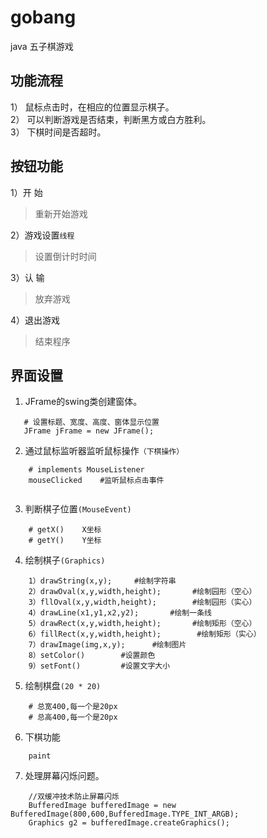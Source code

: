 # gobang
java 五子棋游戏 

## 功能流程
1） 鼠标点击时，在相应的位置显示棋子。<br/>
2） 可以判断游戏是否结束，判断黑方或白方胜利。<br/>
3） 下棋时间是否超时。<br/>
## 按钮功能
1）开    始
> 重新开始游戏

2）游戏设置`线程`
> 设置倒计时时间

3）认    输
> 放弃游戏

4）退出游戏
> 结束程序

## 界面设置
 1. JFrame的swing类创建窗体。
 ```
 	# 设置标题、宽度、高度、窗体显示位置
 	JFrame jFrame = new JFrame();

 ```
2. 通过鼠标监听器监听鼠标操作`（下棋操作）`
```$xslt
    # implements MouseListener
    mouseClicked    #监听鼠标点击事件
    
```
3. 判断棋子位置`(MouseEvent)`
```$xslt
    # getX()    X坐标
    # getY()    Y坐标
```
4. 绘制棋子`(Graphics)`
```$xslt
    1）drawString(x,y);     #绘制字符串
    2）drawOval(x,y,width,height);       #绘制园形（空心）
    3）fllOval(x,y,width,height);        #绘制园形（实心）
    4）drawLine(x1,y1,x2,y2);       #绘制一条线
    5）drawRect(x,y,width,height);       #绘制矩形（空心）
    6）fillRect(x,y,width,height);        #绘制矩形（实心）
    7）drawImage(img,x,y);      #绘制图片
    8）setColor()        #设置颜色
    9）setFont()         #设置文字大小
```
5. 绘制棋盘`(20 * 20)`
```$xslt
    # 总宽400,每一个是20px
    # 总高400,每一个是20px
```
6. 下棋功能
```$xslt
    paint
```
7. 处理屏幕闪烁问题。
```$xslt
    //双缓冲技术防止屏幕闪烁
    BufferedImage bufferedImage = new BufferedImage(800,600,BufferedImage.TYPE_INT_ARGB);
    Graphics g2 = bufferedImage.createGraphics();
```
